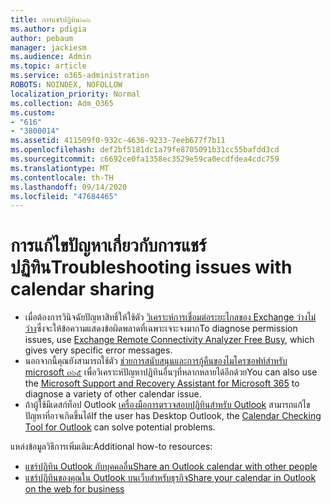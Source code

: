 ```yaml
---
title: การแชร์ปฏิทิน๖๑๖
ms.author: pdigia
author: pebaum
manager: jackiesm
ms.audience: Admin
ms.topic: article
ms.service: o365-administration
ROBOTS: NOINDEX, NOFOLLOW
localization_priority: Normal
ms.collection: Adm_O365
ms.custom:
- "616"
- "3800014"
ms.assetid: 411509f0-932c-4636-9233-7eeb677f7b11
ms.openlocfilehash: def2bf5181dc1a79fe8705091b31cc55bafdd3cd
ms.sourcegitcommit: c6692ce0fa1358ec3529e59ca0ecdfdea4cdc759
ms.translationtype: MT
ms.contentlocale: th-TH
ms.lasthandoff: 09/14/2020
ms.locfileid: "47684465"
---
```

# <a name="troubleshooting-issues-with-calendar-sharing"></a><span data-ttu-id="8cd33-102">การแก้ไขปัญหาเกี่ยวกับการแชร์ปฏิทิน</span><span class="sxs-lookup"><span data-stu-id="8cd33-102">Troubleshooting issues with calendar sharing</span></span>

- <span data-ttu-id="8cd33-103">เมื่อต้องการวินิจฉัยปัญหาสิทธิ์ให้ใช้ตัว [วิเคราะห์การเชื่อมต่อระยะไกลของ Exchange ว่างไม่ว่าง](https://testconnectivity.microsoft.com/Default.aspx?testId=freeBusy)ซึ่งจะให้ข้อความแสดงข้อผิดพลาดที่เฉพาะเจาะจงมาก</span><span class="sxs-lookup"><span data-stu-id="8cd33-103">To diagnose permission issues, use [Exchange Remote Connectivity Analyzer Free Busy](https://testconnectivity.microsoft.com/Default.aspx?testId=freeBusy), which gives very specific error messages.</span></span>
- <span data-ttu-id="8cd33-104">นอกจากนี้คุณยังสามารถใช้ตัว [ช่วยการสนับสนุนและการกู้คืนของไมโครซอฟท์สำหรับ microsoft ๓๖๕](https://diagnostics.office.com/) เพื่อวิเคราะห์ปัญหาปฏิทินอื่นๆที่หลากหลายได้อีกด้วย</span><span class="sxs-lookup"><span data-stu-id="8cd33-104">You can also use the [Microsoft Support and Recovery Assistant for Microsoft 365](https://diagnostics.office.com/) to diagnose a variety of other calendar issue.</span></span> 
- <span data-ttu-id="8cd33-105">ถ้าผู้ใช้มีเดสก์ท็อป Outlook [เครื่องมือการตรวจสอบปฏิทินสำหรับ Outlook](https://www.microsoft.com/download/details.aspx?id=28786) สามารถแก้ไขปัญหาที่อาจเกิดขึ้นได้</span><span class="sxs-lookup"><span data-stu-id="8cd33-105">If the user has Desktop Outlook, the [Calendar Checking Tool for Outlook](https://www.microsoft.com/download/details.aspx?id=28786) can solve potential problems.</span></span>

<span data-ttu-id="8cd33-106">แหล่งข้อมูลวิธีการเพิ่มเติม:</span><span class="sxs-lookup"><span data-stu-id="8cd33-106">Additional how-to resources:</span></span>

- [<span data-ttu-id="8cd33-107">แชร์ปฏิทิน Outlook กับบุคคลอื่น</span><span class="sxs-lookup"><span data-stu-id="8cd33-107">Share an Outlook calendar with other people</span></span>](https://support.office.com/article/353ed2c1-3ec5-449d-8c73-6931a0adab88)
- [<span data-ttu-id="8cd33-108">แชร์ปฏิทินของคุณใน Outlook บนเว็บสำหรับธุรกิจ</span><span class="sxs-lookup"><span data-stu-id="8cd33-108">Share your calendar in Outlook on the web for business</span></span>](https://support.office.com/article/7ecef8ae-139c-40d9-bae2-a23977ee58d5)

